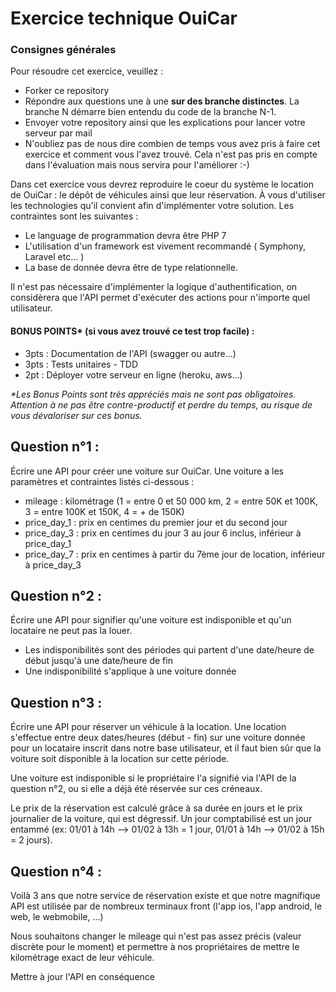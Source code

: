 # Exercice technique OuiCar

### Consignes générales

Pour résoudre cet exercice, veuillez : 

- Forker ce repository 
- Répondre aux questions une à une __sur des branche distinctes__. La branche N démarre bien entendu du code de la branche N-1.
- Envoyer votre repository ainsi que les explications pour lancer votre serveur par mail
- N'oubliez pas de nous dire combien de temps vous avez pris à faire cet exercice et comment vous l'avez trouvé. Cela n'est pas pris en compte dans l'évaluation mais nous servira pour l'améliorer :-)

Dans cet exercice vous devrez reproduire le coeur du système le location de OuiCar : le dépôt de véhicules ainsi que leur réservation. À vous d'utiliser les technologies qu'il convient afin d'implémenter votre solution. Les contraintes sont les suivantes :  
- Le language de programmation devra être PHP 7
- L'utilisation d'un framework est vivement recommandé ( Symphony, Laravel etc... )
- La base de donnée devra être de type relationnelle.

Il n'est pas nécessaire d'implémenter la logique d'authentification, on considèrera que l'API permet d'exécuter des actions pour n'importe quel utilisateur.


#### BONUS POINTS* (si vous avez trouvé ce test trop facile) :
- 3pts : Documentation de l'API (swagger ou autre...)
- 3pts : Tests unitaires - TDD
- 2pt : Déployer votre serveur en ligne (heroku, aws...)

*\*Les Bonus Points sont très appréciés mais ne sont pas obligatoires. Attention à ne pas être contre-productif et perdre du temps, au risque de vous dévaloriser sur ces bonus.*

## Question n°1 :

Écrire une API pour créer une voiture sur OuiCar. Une voiture a les paramètres et contraintes listés ci-dessous : 

- mileage : kilométrage (1 = entre 0 et 50 000 km, 2 = entre 50K et 100K, 3 = entre 100K et 150K, 4 = + de 150K)
- price_day_1 : prix en centimes du premier jour et du second jour
- price_day_3 : prix en centimes du jour 3 au jour 6 inclus, inférieur à price_day_1
- price_day_7 : prix en centimes à partir du 7ème jour de location, inférieur à price_day_3

## Question n°2 :

Écrire une API pour signifier qu'une voiture est indisponible et qu'un locataire ne peut pas la louer.

- Les indisponibilités sont des périodes qui partent d'une date/heure de début jusqu'à une date/heure de fin
- Une indisponibilité s'applique à une voiture donnée

## Question n°3 :

Écrire une API pour réserver un véhicule à la location. Une location s'effectue entre deux dates/heures (début - fin) sur une voiture donnée pour un locataire inscrit dans notre base utilisateur, et il faut bien sûr que la voiture soit disponible à la location sur cette période.

Une voiture est indisponible si le propriétaire l'a signifié via l'API de la question n°2, ou si elle a déjà été réservée sur ces créneaux. 

Le prix de la réservation est calculé grâce à sa durée en jours et le prix journalier de la voiture, qui est dégressif. Un jour comptabilisé est un jour entammé (ex: 01/01 à 14h --> 01/02 à 13h = 1 jour, 01/01 à 14h --> 01/02 à 15h = 2 jours).

## Question n°4 :

Voilà 3 ans que notre service de réservation existe et que notre magnifique API est utilisée par de nombreux terminaux front (l'app ios, l'app android, le web, le webmobile, ...)

Nous souhaitons changer le mileage qui n'est pas assez précis (valeur discrète pour le moment) et permettre à nos propriétaires de mettre le kilométrage exact de leur véhicule.

Mettre à jour l'API en conséquence
